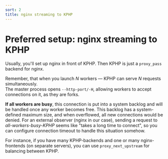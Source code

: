 ```yaml
---
sort: 2
title: nginx streaming to KPHP
---
```


# Preferred setup: nginx streaming to KPHP

Usually, you'll set up nginx in front of KPHP. Then KPHP is just a `proxy_pass` backend for nginx.

Remember, that when you launch *N* workers — KPHP can serve *N* requests simultaneously.   
The master process opens `--http-port/-H`, allowing workers to accept connections on it, as they are forks. 

**If all workers are busy**, this connection is put into a system backlog and will be handled once any worker becomes free. This backlog has a system-defined maximum size, and when overflowed, all new connections would be denied. For an external observer (nginx in our case), sending a request to *all-workers-busy-KPHP* seems like "takes a long time to connect", so you can configure connection timeout to handle this situation somehow.

For instance, if you have many KPHP-backends and one or many nginx-frontends (on separate servers), you can use `proxy_next_upstream` for balancing between KPHP.

